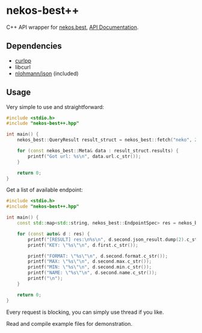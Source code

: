 # nekos-best++
C++ API wrapper for [nekos.best](https://nekos.best/),
[API Documentation](https://docs.nekos.best/).

## Dependencies
- [curlpp](https://github.com/jpbarrette/curlpp/)
- libcurl
- [nlohmann/json](https://github.com/nlohmann/json) (included)

## Usage

Very simple to use and straightforward:

```cpp
#include <stdio.h>
#include "nekos-best++.hpp"

int main() {
	nekos_best::QueryResult result_struct = nekos_best::fetch("neko", 2);

	for (const nekos_best::Meta& data : result_struct.results) {
		printf("Got url: %s\n", data.url.c_str());
	}

	return 0;
}
```

Get a list of available endpoint:

```cpp
#include <stdio.h>
#include "nekos-best++.hpp"

int main() {
	const std::map<std::string, nekos_best::EndpointSpec> res = nekos_best::get_available_endpoints();

	for (const auto& d : res) {
		printf("[RESULT] res:\n%s\n", d.second.json_result.dump(2).c_str());
		printf("KEY: \"%s\"\n", d.first.c_str());

		printf("FORMAT: \"%s\"\n", d.second.format.c_str());
		printf("MAX: \"%s\"\n", d.second.max.c_str());
		printf("MIN: \"%s\"\n", d.second.min.c_str());
		printf("NAME: \"%s\"\n", d.second.name.c_str());
		printf("\n");
	}

	return 0;
}
```

Every request is blocking, you can simply use thread if you like.

Read and compile example files for demonstration.
